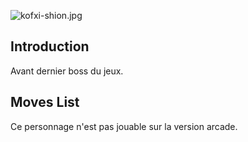 ![](kofxi-shion.jpg "kofxi-shion.jpg")

## Introduction

Avant dernier boss du jeux.

## Moves List

Ce personnage n'est pas jouable sur la version arcade.
